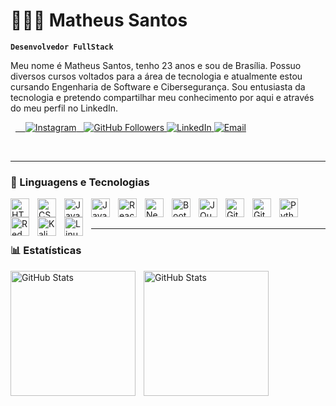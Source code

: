 # 👩🏻‍💻 Matheus Santos

**`Desenvolvedor FullStack`**

Meu nome é Matheus Santos, tenho 23 anos e sou de Brasília. Possuo diversos cursos voltados para a área de tecnologia e atualmente estou cursando Engenharia de Software e Cibersegurança. Sou entusiasta da tecnologia e pretendo compartilhar meu conhecimento por aqui e através do meu perfil no LinkedIn.

<p align="left">
  <a href="https://www.instagram.com/s_m4theuss?igsh=NXptMGIwZzIzYzU4&utm_source=qr">
    <img alt="Instagram" title="Siga-me no Instagram" src="https://custom-icon-badges.demolab.com/badge/Instagram-Siga%20me-000?style=for-the-badge&logo=instagram&logoColor=white"/>
  </a>
  <a href="https://github.com/Smatheus-dev">
    <img alt="GitHub Followers" title="Siga-me no GitHub" src="https://custom-icon-badges.demolab.com/github/followers/smatheus-dev?color=000&labelColor=1155ba&style=for-the-badge&logo=person-add&label=Follow&logoColor=white"/>
  </a>
  <a href="SEU_LINK_LINKEDIN">
    <img alt="LinkedIn" title="Conecte-se comigo no LinkedIn" src="https://custom-icon-badges.demolab.com/badge/LinkedIn-Conecte--se-000?style=for-the-badge&logo=linkedin-in&logoColor=white"/>
  </a>
  <a href="mailto:SEU_ENDERECO_DE_EMAIL">
    <img alt="Email" title="Envie-me um e-mail" src="https://custom-icon-badges.demolab.com/badge/-Email-000?style=for-the-badge&logo=mail&logoColor=white"/>
  </a>
</p>
<br/>
<hr>

### 🤖 Linguagens e Tecnologias

<img 
    align="left" 
    alt="HTML"
    title="HTML" 
    width="30px" 
    style="padding-right: 10px;" 
    src="https://cdn.jsdelivr.net/gh/devicons/devicon@latest/icons/html5/html5-original.svg" 
/>
<img 
    align="left" 
    alt="CSS" 
    title="CSS"
    width="30px" 
    style="padding-right: 10px;" 
    src="https://cdn.jsdelivr.net/gh/devicons/devicon@latest/icons/css3/css3-original.svg" 
/>
<img 
    align="left" 
    alt="Java" 
    title="Java"
    width="30px" 
    style="padding-right: 10px;" 
   src="https://cdn.jsdelivr.net/gh/devicons/devicon@latest/icons/java/java-original-wordmark.svg" 
/>
<img 
    align="left" 
    alt="JavaScript" 
    title="JavaScript"
    width="30px" 
    style="padding-right: 10px;" 
    src="https://cdn.jsdelivr.net/gh/devicons/devicon@latest/icons/javascript/javascript-original.svg" 
/>
<img 
    align="left" 
    alt="React"
    title="React" 
    width="30px" 
    style="padding-right: 10px;" 
    src="https://cdn.jsdelivr.net/gh/devicons/devicon@latest/icons/react/react-original.svg" 
/>
<img 
    align="left" 
    alt="Next.js" 
    title="Next.js"
    width="30px" 
    style="padding-right: 10px;" 
    src="https://cdn.jsdelivr.net/gh/devicons/devicon@latest/icons/nextjs/nextjs-original.svg" 
/>
<img 
    align="left" 
    alt="Bootstrap"
    title="Bootstrap" 
    width="30px" 
    style="padding-right: 10px;" 
    src="https://cdn.jsdelivr.net/gh/devicons/devicon@latest/icons/bootstrap/bootstrap-original.svg" 
/>
<img 
    align="left" 
    alt="JQuery" 
    title="JQuery"
    width="30px" 
    style="padding-right: 10px;" 
    src="https://cdn.jsdelivr.net/gh/devicons/devicon@latest/icons/jquery/jquery-original.svg" 
/>
<img 
    align="left" 
    alt="Git" 
    title="Git"
    width="30px" 
    style="padding-right: 10px;" 
    src="https://cdn.jsdelivr.net/gh/devicons/devicon@latest/icons/git/git-original.svg" 
/>
<img 
    align="left" 
    alt="GitHub" 
    title="GitHub"
    width="30px" 
    style="padding-right: 10px;" 
    src="https://cdn.jsdelivr.net/gh/devicons/devicon@latest/icons/github/github-original.svg"
/>
<img 
    align="left" 
    alt="Python" 
    title="Python"
    width="30px" 
    style="padding-right: 10px;" 
    src="https://cdn.jsdelivr.net/gh/devicons/devicon@latest/icons/python/python-original.svg" 
/>
<img 
    align="left" 
    alt="RedHat" 
    title="RedHat"
    width="30px" 
    style="padding-right: 10px;" 
    src="https://cdn.jsdelivr.net/gh/devicons/devicon@latest/icons/redhat/redhat-original-wordmark.svg" 
/>

<img 
    align="left" 
    alt="Kali Linux" 
    title="Kali Linux"
    width="30px" 
    style="padding-right: 10px;" 
     src="https://cdn.jsdelivr.net/gh/devicons/devicon@latest/icons/llvm/llvm-plain.svg"
/>
<img 
    align="left" 
    alt="Linux" 
    title="Linux"
    width="30px" 
    style="padding-right: 10px;" 
    src="https://cdn.jsdelivr.net/gh/devicons/devicon@latest/icons/linux/linux-original.svg" 
/>  

<br/>
<br/>
<hr>

### 📊 Estatísticas

<p>
  <img 
    align="left" 
    alt="GitHub Stats" 
    height="200" 
    style="padding-right: 10px;" 
    src="https://github-readme-stats.vercel.app/api?username=smatheus-dev&show_icons=true&theme=dark&include_all_commits=true&locale=pt-br" 
  />

<img 
      align="left" 
      alt="GitHub Stats" 
      height="200" 
      src="https://github-readme-stats.vercel.app/api/top-langs/?username=smatheus-dev&theme=dark&layout=compact&custom_title=Tecnologias&langs_count=9" 
  />

</p>
